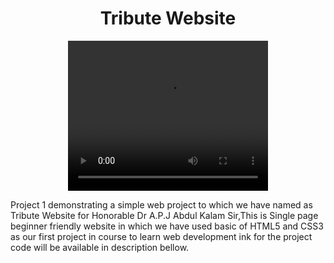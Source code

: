 <!DOCTYPE html>
<html lang="en">
<head>
    <meta charset="UTF-8">
    <meta http-equiv="X-UA-Compatible" content="IE=edge">
    <meta name="viewport" content="width=device-width, initial-scale=1.0">
    <title>Tribute Website</title>
</head>
<body>
<center>
    <h1>Tribute Website</h1>
    <video width="320" height="240" controls>
        <source src="movie.mp4" type="video/mp4">
        <source src="movie.ogg" type="video/ogg">
        Your browser does not support the video tag.
    </video>
</center>
<p>
 Project 1 demonstrating a simple web project to which we have named as Tribute Website for Honorable Dr A.P.J Abdul Kalam Sir,This is Single page beginner friendly website in which we have used basic of HTML5 and CSS3 as our first project in course to learn web development ink for the project code will be available in description bellow.


    
</body>
</html>